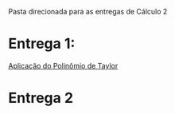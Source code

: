 Pasta direcionada para as entregas de Cálculo 2

# Entrega 1:
[Aplicação do Polinômio de Taylor](https://github.com/2025-2-MCC2/Projeto5/blob/main/Documentos/Entrega%201/C%C3%A1lculo%202/Entrega1-Calculo2.pdf) 

# Entrega 2
